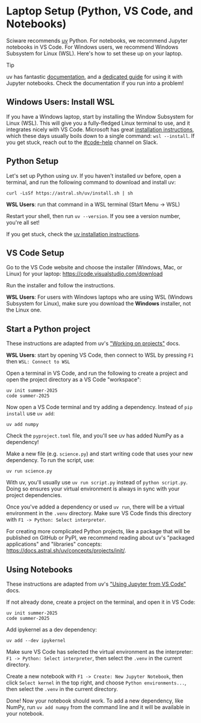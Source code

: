 # Laptop Setup (Python, VS Code, and Notebooks)

Sciware recommends [uv](https://docs.astral.sh/uv/) Python. For notebooks, we recommend Jupyter notebooks in VS Code.
For Windows users, we recommend Windows Subsystem for Linux (WSL).
Here's how to set these up on your laptop.

> [!TIP]
> uv has fantastic [documentation](https://docs.astral.sh/uv), and a [dedicated guide](https://docs.astral.sh/uv/guides/integration/jupyter/)
> for using it with Jupyter notebooks. Check the documentation if you run into a problem!

## Windows Users: Install WSL
If you have a Windows laptop, start by installing the Window Subsystem for Linux (WSL). This will give you a fully-fledged
Linux terminal to use, and it integrates nicely with VS Code.  Microsoft has great [installation instructions](https://learn.microsoft.com/en-us/windows/wsl/install),
which these days usually boils down to a single command: `wsl --install`. If you get stuck, reach out to the [#code-help](https://simonsfoundation.enterprise.slack.com/archives/C08SZK2C0TB) channel on Slack.

## Python Setup
Let's set up Python using uv. If you haven't installed uv before, open a terminal, and run the following command to download and install uv:

```console
curl -LsSf https://astral.sh/uv/install.sh | sh
```

**WSL Users**: run that command in a WSL terminal (Start Menu -> WSL)

Restart your shell, then run `uv --version`. If you see a version number, you're all set!

If you get stuck, check the [uv installation instructions](https://docs.astral.sh/uv/getting-started/installation).

## VS Code Setup
Go to the VS Code website and choose the installer (Windows, Mac, or Linux) for your laptop: https://code.visualstudio.com/download

Run the installer and follow the instructions.

**WSL Users**: For users with Windows laptops who are using WSL (Windows Subsystem for Linux), make sure you download the **Windows** installer, not the Linux one.

## Start a Python project
These instructions are adapted from uv's ["Working on projects"](https://docs.astral.sh/uv/guides/projects/) docs.

**WSL Users**: start by opening VS Code, then connect to WSL by pressing `F1` then `WSL: Connect to WSL`

Open a terminal in VS Code, and run the following to create a project and open the project directory as a VS Code "workspace":

```console
uv init summer-2025
code summer-2025
```

Now open a VS Code terminal and try adding a dependency. Instead of `pip install` use `uv add`:
```console
uv add numpy
```

Check the `pyproject.toml` file, and you'll see uv has added NumPy as a dependency!

Make a new file (e.g. `science.py`) and start writing code that uses your new dependency. To run the script, use:
```console
uv run science.py
```

With uv, you'll usually use `uv run script.py` instead of `python script.py`. Doing so ensures your virtual environment is always in sync with your project dependencies.

Once you've added a dependency or used `uv run`, there will be a virtual environment in the `.venv` directory. Make sure VS Code finds this directory with `F1 -> Python: Select interpreter`.

For creating more complicated Python projects, like a package that will be published on GitHub or PyPI, we recommend reading about uv's "packaged applications" and "libraries" concepts: https://docs.astral.sh/uv/concepts/projects/init/.

## Using Notebooks

These instructions are adapted from uv's ["Using Jupyter from VS Code"](https://docs.astral.sh/uv/guides/integration/jupyter/#using-jupyter-from-vs-code) docs.

If not already done, create a project on the terminal, and open it in VS Code:

```console
uv init summer-2025
code summer-2025
```

Add ipykernel as a dev dependency:

```console
uv add --dev ipykernel
```

Make sure VS Code has selected the virtual environment as the interpreter: `F1 -> Python: Select interpreter`, then select the `.venv` in the current directory.

Create a new notebook with `F1 -> Create: New Jupyter Notebook`, then click `Select kernel` in the top right, and choose `Python environments...`, then select the `.venv` in the current directory.

Done! Now your notebook should work. To add a new dependency, like NumPy, run `uv add numpy` from the command line and it will be available in your notebook.
